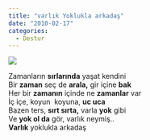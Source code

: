 ```yaml
---
title: "varlık Yoklukla arkadaş"
date: "2010-02-17"
categories: 
  - Destur
---
```


![](../uploads/image/var.jpg)

Zamanların **sırlarında** yaşat kendini  
Bir **zaman** seç de **arala,** gir içine **bak**  
Her bir **zamanın** içinde ne **zamanlar** var  
İç içe, koyun  koyuna, **uc uca**  
Bazen ters, **sırt sırta,** varla **yok** gibi  
Ve **yok ol da** gör, varlık neymiş..  
**Varlık** yoklukla arkadaş

